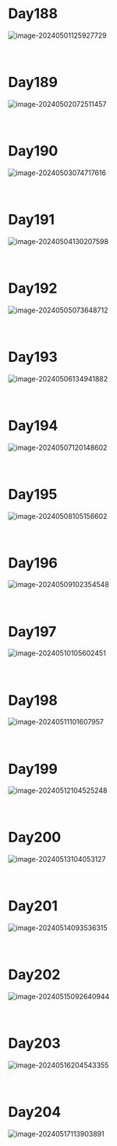 # Day188

![image-20240501125927729](./assets/image-20240501125927729.png)

&nbsp;

# Day189

![image-20240502072511457](./assets/image-20240502072511457.png)

&nbsp;

# Day190

![image-20240503074717616](./assets/image-20240503074717616.png)

&nbsp;

# Day191

![image-20240504130207598](./assets/image-20240504130207598.png)

&nbsp;

# Day192

![image-20240505073648712](./assets/image-20240505073648712.png)

&nbsp;

# Day193

![image-20240506134941882](./assets/image-20240506134941882.png)

&nbsp;

# Day194

![image-20240507120148602](./assets/image-20240507120148602.png)

&nbsp;

# Day195

![image-20240508105156602](./assets/image-20240508105156602.png)

&nbsp;

# Day196

![image-20240509102354548](./assets/image-20240509102354548.png)

&nbsp;

# Day197

![image-20240510105602451](./assets/image-20240510105602451.png)

&nbsp;

# Day198

![image-20240511101607957](./assets/image-20240511101607957.png)

&nbsp;

# Day199

![image-20240512104525248](./assets/image-20240512104525248.png)

&nbsp;

# Day200

![image-20240513104053127](./assets/image-20240513104053127.png)

&nbsp;

# Day201

![image-20240514093536315](./assets/image-20240514093536315.png)

&nbsp;

# Day202

![image-20240515092640944](./assets/image-20240515092640944.png)

&nbsp;

# Day203

![image-20240516204543355](./assets/image-20240516204543355.png)

&nbsp;

# Day204

![image-20240517113903891](./assets/image-20240517113903891.png)